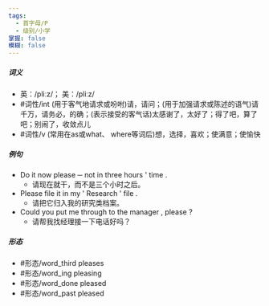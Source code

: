 ```yaml
---
tags:
  - 首字母/P
  - 级别/小学
掌握: false
模糊: false
---
```

##### 词义
- 英：/pliːz/； 美：/pliːz/
- #词性/int  (用于客气地请求或吩咐)请，请问；(用于加强请求或陈述的语气)请千万，请务必，的确；(表示接受的客气话)太感谢了，太好了；得了吧，算了吧；别闹了，收敛点儿
- #词性/v  (常用在as或what、 where等词后)想，选择，喜欢；使满意；使愉快
##### 例句
- Do it now please ─ not in three hours ' time .
	- 请现在就干，而不是三个小时之后。
- Please file it in my ' Research ' file .
	- 请把它归入我的研究类档案。
- Could you put me through to the manager , please ?
	- 请帮我找经理接一下电话好吗？
##### 形态
- #形态/word_third pleases
- #形态/word_ing pleasing
- #形态/word_done pleased
- #形态/word_past pleased
